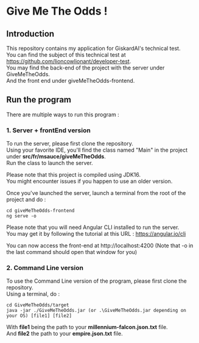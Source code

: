 <h1>Give Me The Odds !</h1>

<h2>Introduction</h2>

This repository contains my application for GiskardAI's technical test.  
You can find the subject of this technical test at https://github.com/lioncowlionant/developer-test.  
You may find the back-end of the project with the server under GiveMeTheOdds.  
And the front end under giveMeTheOdds-frontend.  

<h2>Run the program</h2>

<p>There are multiple ways to run this program :</p>

<h3>1. Server + frontEnd version</h3>

To run the server, please first clone the repository.   
Using your favorite IDE, you'll find the class named "Main" in the project under **src/fr/msauce/giveMeTheOdds**.   
Run the class to launch the server.   

Please note that this project is compiled using JDK16.  
You might encounter issues if you happen to use an older version.  

<p>Once you've launched the server, launch a terminal from the root of the project and do : </p>

~~~
cd giveMeTheOdds-frontend
ng serve -o
~~~

Please note that you will need Angular CLI installed to run the server.  
You may get it by following the tutorial at this URL : https://angular.io/cli  

<p>You can now access the front-end at http://localhost:4200 (Note that -o in the last command should open that window for you)</p>

<h3>2. Command Line version</h3>

<p>To use the Command Line version of the program, please first clone the repository.<br>  
Using a terminal, do :</p>

~~~
cd GiveMeTheOdds/target
java -jar ./GiveMeTheOdds.jar (or .\GiveMeTheOdds.jar depending on your OS) [file1] [file2]
~~~

With **file1** being the path to your __millennium-falcon.json.txt__ file.    
And **file2** the path to your **empire.json.txt** file.


